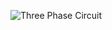 ![Three Phase Circuit](https://github.com/user-attachments/assets/bc54854c-1952-4af1-8c83-e340c6a1f5e9)
